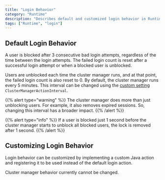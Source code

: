 ```yaml
---
title: "Login Behavior"
category: "Runtime"
description: "Describes default and customized login behavior in Runtime."
tags: ["Runtime", "login"]
---
```


## Default Login Behavior

A user is blocked after 3 consecutive bad login attempts, regardless of the time between the login attempts. The failed login count is reset after a successful login attempt or when a blocked user is unblocked. 

Users are unblocked each time the cluster manager runs, and at that point, the failed login count is also reset to 0. By default, the cluster manager runs every 5 minutes. This interval can be changed using the [custom setting](https://docs.mendix.com/refguide/custom-settings#custom-settings) `ClusterManagerActionInterval`. 

{{% alert type="warning" %}}
The cluster manager does more than just unblocking users. For example, it also removes expired sessions. So, changing this interval has a broader impact. 
{{% /alert %}}

{{% alert type="info" %}}
If a user is blocked just 1 second before the cluster manager starts to unblock all blocked users, the lock is removed after 1 second.
{{% /alert %}}

## Customizing Login Behavior

Login behavior can be customized by implementing a custom Java action and registering it to be used instead of the default login action.

Cluster manager behavior currently cannot be changed.

